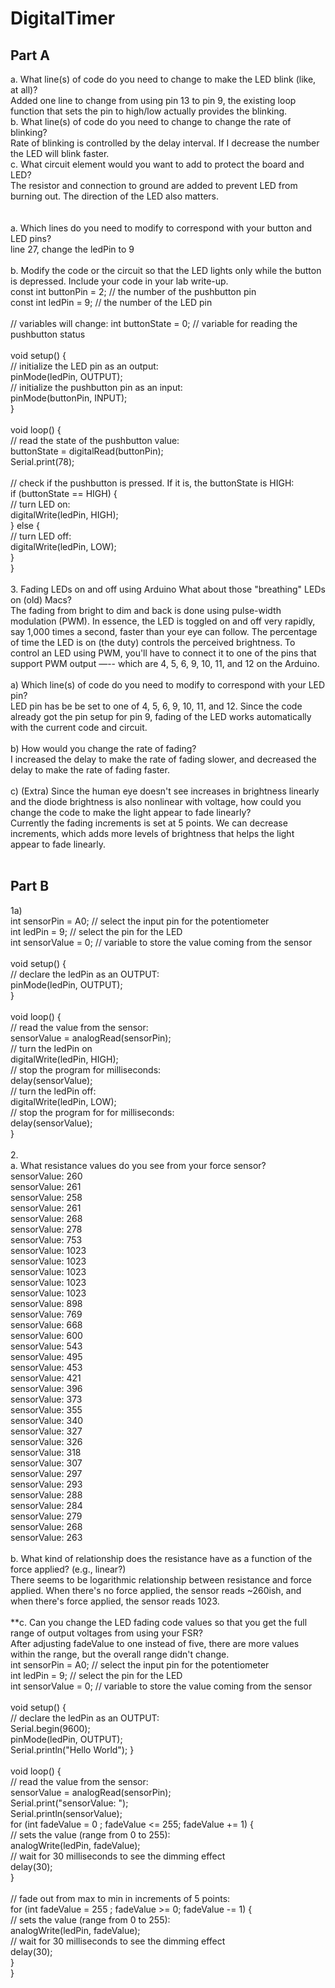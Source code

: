 # DigitalTimer

## Part A
a. What line(s) of code do you need to change to make the LED blink (like, at all)? <br />
Added one line to change from using pin 13 to pin 9, the existing loop function that sets the pin to high/low actually provides the blinking. <br />
b. What line(s) of code do you need to change to change the rate of blinking? <br />
Rate of blinking is controlled by the delay interval. If I decrease the number the LED will blink faster. <br />
c. What circuit element would you want to add to protect the board and LED? <br />
The resistor and connection to ground are added to prevent LED from burning out. The direction of the LED also matters. <br />
 <br />
 <br />
a. Which lines do you need to modify to correspond with your button and LED pins? <br />
line 27, change the ledPin to 9 <br />
 <br />
b. Modify the code or the circuit so that the LED lights only while the button is depressed. Include your code in your lab write-up. <br />
const int buttonPin = 2;     // the number of the pushbutton pin<br />
const int ledPin =  9;      // the number of the LED pin<br />
<br />
// variables will change:
int buttonState = 0;         // variable for reading the pushbutton status<br />
<br />
void setup() {<br />
  // initialize the LED pin as an output:<br />
  pinMode(ledPin, OUTPUT);<br />
  // initialize the pushbutton pin as an input:<br />
  pinMode(buttonPin, INPUT);<br />
}<br />
<br />
void loop() {<br />
  // read the state of the pushbutton value:<br />
  buttonState = digitalRead(buttonPin);<br />
  Serial.print(78);<br />
<br />
  // check if the pushbutton is pressed. If it is, the buttonState is HIGH:<br />
  if (buttonState == HIGH) {<br />
    // turn LED on:<br />
    digitalWrite(ledPin, HIGH);<br />
  } else {<br />
    // turn LED off:<br />
    digitalWrite(ledPin, LOW);<br />
  }<br />
}<br />
<br />
3. Fading LEDs on and off using Arduino What about those "breathing" LEDs on (old) Macs? <br /> The fading from bright to dim and back is done using pulse-width modulation (PWM). In essence, the LED is toggled on and off very rapidly, say 1,000 times a second, faster than your eye can follow. The percentage of time the LED is on (the duty) controls the perceived brightness. To control an LED using PWM, you'll have to connect it to one of the pins that support PWM output —-- which are 4, 5, 6, 9, 10, 11, and 12 on the Arduino.<br />
 <br />
a) Which line(s) of code do you need to modify to correspond with your LED pin?<br />
LED pin has be be set to one of 4, 5, 6, 9, 10, 11, and 12. Since the code already got the pin setup for pin 9, fading of the LED works automatically with the current code and circuit. <br />
 <br />
b) How would you change the rate of fading?<br />
I increased the delay to make the rate of fading slower, and decreased the delay to make the rate of fading faster. <br />
 <br />
c) (Extra) Since the human eye doesn't see increases in brightness linearly and the diode brightness is also nonlinear with voltage, how could you change the code to make the light appear to fade linearly?<br />
Currently the fading increments is set at 5 points. We can decrease increments, which adds more levels of brightness that helps the light appear to fade linearly. <br />
 <br />

## Part B

1a) <br />
int sensorPin = A0;    // select the input pin for the potentiometer <br />
int ledPin = 9;      // select the pin for the LED <br />
int sensorValue = 0;  // variable to store the value coming from the sensor <br />
 <br />
void setup() { <br />
  // declare the ledPin as an OUTPUT: <br />
  pinMode(ledPin, OUTPUT); <br />
} <br />
 <br />
void loop() { <br />
  // read the value from the sensor: <br />
  sensorValue = analogRead(sensorPin); <br />
  // turn the ledPin on <br />
  digitalWrite(ledPin, HIGH); <br />
  // stop the program for <sensorValue> milliseconds: <br />
  delay(sensorValue); <br />
  // turn the ledPin off: <br />
  digitalWrite(ledPin, LOW); <br />
  // stop the program for for <sensorValue> milliseconds: <br />
  delay(sensorValue); <br />
} <br />
 <br />
2. <br />
a. What resistance values do you see from your force sensor? <br />
sensorValue: 260 <br />
sensorValue: 261 <br />
sensorValue: 258 <br />
sensorValue: 261 <br />
sensorValue: 268 <br />
sensorValue: 278 <br />
sensorValue: 753 <br />
sensorValue: 1023 <br />
sensorValue: 1023 <br />
sensorValue: 1023 <br />
sensorValue: 1023 <br />
sensorValue: 1023 <br />
sensorValue: 898 <br />
sensorValue: 769 <br />
sensorValue: 668 <br />
sensorValue: 600 <br />
sensorValue: 543 <br />
sensorValue: 495 <br />
sensorValue: 453 <br />
sensorValue: 421 <br />
sensorValue: 396 <br />
sensorValue: 373 <br />
sensorValue: 355 <br />
sensorValue: 340 <br />
sensorValue: 327 <br />
sensorValue: 326 <br />
sensorValue: 318 <br />
sensorValue: 307 <br />
sensorValue: 297 <br />
sensorValue: 293 <br />
sensorValue: 288 <br />
sensorValue: 284 <br />
sensorValue: 279 <br />
sensorValue: 268 <br />
sensorValue: 263 <br />
 <br />
b. What kind of relationship does the resistance have as a function of the force applied? (e.g., linear?) <br />
There seems to be logarithmic relationship between resistance and force applied. When there's no force applied, the sensor reads ~260ish, and when there's force applied, the sensor reads 1023. <br />
 <br />
**c. Can you change the LED fading code values so that you get the full range of output voltages from using your FSR?<br />
 After adjusting fadeValue to one instead of five, there are more values within the range, but the overall range didn't change. <br />
int sensorPin = A0;    // select the input pin for the potentiometer <br />
int ledPin = 9;      // select the pin for the LED <br />
int sensorValue = 0;  // variable to store the value coming from the sensor <br />
 <br />
void setup() { <br />
  // declare the ledPin as an OUTPUT: <br />
  Serial.begin(9600); <br />
  pinMode(ledPin, OUTPUT); <br />
  Serial.println("Hello World");
} <br />
 <br />
void loop() { <br />
  // read the value from the sensor: <br />
  sensorValue = analogRead(sensorPin); <br />
  Serial.print("sensorValue: "); <br />
  Serial.println(sensorValue); <br />
  for (int fadeValue = 0 ; fadeValue <= 255; fadeValue += 1) { <br />
    // sets the value (range from 0 to 255): <br />
    analogWrite(ledPin, fadeValue); <br />
    // wait for 30 milliseconds to see the dimming effect <br />
    delay(30); <br />
  } <br />
 <br />
  // fade out from max to min in increments of 5 points: <br />
  for (int fadeValue = 255 ; fadeValue >= 0; fadeValue -= 1) { <br />
    // sets the value (range from 0 to 255): <br />
    analogWrite(ledPin, fadeValue); <br />
    // wait for 30 milliseconds to see the dimming effect <br />
    delay(30); <br />
  } <br />
} <br />
